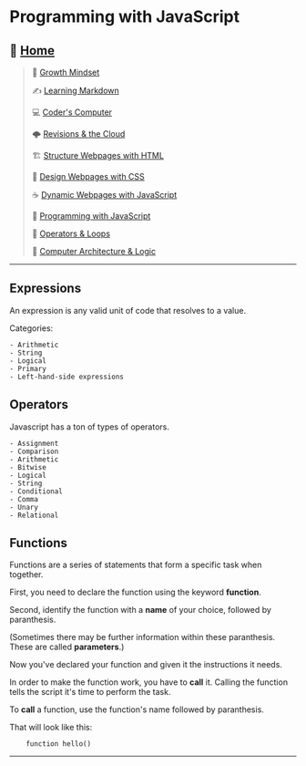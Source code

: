 # Programming with JavaScript

## 🏡 [**Home**](https://mistidinzy.github.io/ReadingNotes/)

> 💭 [Growth Mindset](growthmindset.md)
>
> ✍️ [Learning Markdown](learningmarkdown.md)
>
> 💻 [Coder's Computer](coderscomputer.md)
>
> 🌩️ [Revisions & the Cloud](revisionscloud.md)
>
> 🏗️ [Structure Webpages with HTML](structure.md)
>
> 🎨 [Design Webpages with CSS](designcss.md)
>
> ☕ [Dynamic Webpages with JavaScript](dynamicjava.md)
>
> 🌵 [Programming with JavaScript](programjs.md)
>
> 🤖 [Operators & Loops](operloops.md)
>
> 🧮 [Computer Architecture & Logic](comparchlogic.md)

_____

## Expressions

An expression is any valid unit of code that resolves to a value.

Categories:

    - Arithmetic
    - String
    - Logical
    - Primary
    - Left-hand-side expressions

## Operators

Javascript has a ton of types of operators.

    - Assignment
    - Comparison
    - Arithmetic
    - Bitwise
    - Logical
    - String
    - Conditional
    - Comma
    - Unary
    - Relational 

## Functions

Functions are a series of statements that form a specific task when together.

First, you need to declare the function using the keyword **function**.

Second, identify the function with a **name** of your choice, followed by paranthesis.

(Sometimes there may be further information within these paranthesis. These are called **parameters**.)

Now you've declared your function and given it the instructions it needs.

In order to make the function work, you have to **call** it. Calling the function tells the script it's time to perform the task.

To **call** a function, use the function's name followed by paranthesis.

That will look like this:

        function hello()

_____
